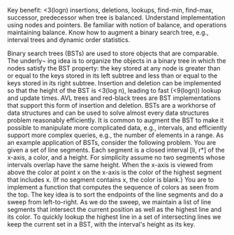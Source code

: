 Key benefit: <3(logn) insertions, deletions, lookups, find-min, find-max, successor, predecessor when tree is balanced. Understand implementation using nodes and pointers. Be familiar with notion of balance, and operations maintaining balance. Know how to augment a binary search tree, e.g., interval trees and dynamic order statistics.


Binary search trees (BSTs) are used to store objects that are comparable. The underly¬ ing idea is to organize the objects in a binary tree in which the nodes satisfy the BST property: the key stored at any node is greater than or equal to the keys stored in its left subtree and less than or equal to the keys stored in its right subtree. Insertion and deletion can be implemented so that the height of the BST is <3(log n), leading to fast (<9(logn)) lookup and update times. AVL trees and red-black trees are BST implementations that support this form of insertion and deletion.
BSTs are a workhorse of data structures and can be used to solve almost every data structures problem reasonably efficiently. It is common to augment the BST to make it possible to manipulate more complicated data, e.g., intervals, and efficiently support more complex queries, e.g., the number of elements in a range.
As an example application of BSTs, consider the following problem. You are given a set of line segments. Each segment is a closed interval [li, r*] of the x-axis, a color, and a height. For simplicity assume no two segments whose intervals overlap have the same height. When the x-axis is viewed from above the color at point x on the x-axis is the color of the highest segment that includes x. (If no segment contains x, the color is blank.) You are to implement a function that computes the sequence of colors as seen from the top.
The key idea is to sort the endpoints of the line segments and do a sweep from left-to-right. As we do the sweep, we maintain a list of line segments that intersect the current position as well as the highest line and its color. To quickly lookup the highest line in a set of intersecting lines we keep the current set in a BST, with the interval's height as its key.
